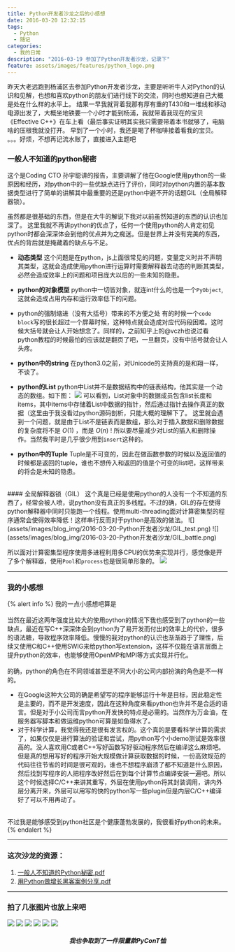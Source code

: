 ```yaml
---
title: Python开发者沙龙之后的小感想
date: 2016-03-20 12:32:15
tags:
  - Python
  - 随记
categories:
  - 我的日常
description: "2016-03-19 参加了Python开发者沙龙，记录下"
feature: assets/images/features/python_logo.png
---
```


昨天大老远跑到杨浦区去参加Python开发者沙龙，主要是听听牛人对Python的认识和见解，也想和喜欢python的朋友们进行线下的交流，同时也想知道自己大概是处在什么样的水平上。
结果一早我就背着我那有厚有重的T430和一堆线和移动电源出发了，大概坐地铁要一个小时才能到杨浦，我就带着我现在的宝贝《Effective C++》在车上看（最后事实证明其实我只需要带着本书就够了，电脑啥的压根我就没打开。
早到了一个小时，我还是喝了杯咖啡接着看我的宝贝。
。。。好烦，不想再记流水账了，直接进入主题吧

### 一般人不知道的python秘密
这个是Coding CTO 孙宇聪讲的报告，主要讲解了他在Google使用python的一些原因和经历，对python中的一些优缺点进行了评价，同时对python内置的基本数据类型进行了简单的讲解其中最重要的还是python中避不开的话题GIL（全局解释器锁）。
<!-- more -->
虽然都是很基础的东西，但是在大牛的解说下我对以前虽然知道的东西的认识也加深了。
这里我就不再讲python的优点了，任何一个使用python的人肯定初见python时都会深深体会到他的优点并为之痴迷。但是世界上并没有完美的东西，优点的背后就是掩藏着的缺点与不足。

- **动态类型**
这个问题是在python，js上面很常见的问题，变量定义时并不声明其类型，这就会造成使用python进行运算时需要解释器去动态的判断其类型，必然会造成效率上的问题和项目庞大以后的一些未知的隐患。

- **python的对象模型**
python中一切皆对象，就连int什么的也是一个`PyObject`, 这就会造成占用内存和运行效率低下的问题。

- python的强制缩进（没有大括号）带来的不方便之处
有的时候一个`code block`写的很长超过一个屏幕时候，这种特点就会造成对应代码段困难。这时候大括号就会让人开始想念了。同样的，之前知乎上的@vczh也说过看python教程的时候最怕的应该就是翻页了吧，一旦翻页，没有中括号就会让人头疼。

- **python中的string**
在python3.0之前，对Unicode的支持真的是和翔一样，不谈了。

- **python的List**
python中List并不是数据结构中的链表结构，他其实是一个动态的数组。如下图：
![](assets/images/blog_img/2016-03-20-Python开发者沙龙/python_list.png)
可以看到，List对象中的数据成员包含list长度和items，其中items中存储着List中数据的指针，然后通过指针去操作真正的数据（这里由于我没看过python源码剖析，只能大概的理解下了。
这里就会遇到一个问题，就是由于List不是链表而是数组，那么对于插入数据和删除数据的复杂度将不是 $O(1)$ ，而是 $O(n)$ ! 所以要尽量减少对List的插入和删除操作。当然我平时是几乎很少用到`insert`这种的。

- **python中的Tuple**
Tuple是不可变的，因此在做函数参数的时候以及返回值的时候都是返回的tuple，谁也不想传入和返回的值是个可变的list吧，这样带来的将会是未知的隐患。

<br>
#### 全局解释器锁（GIL）
这个真是已经是使用python的人没有一个不知道的东西了，经常会被人喷，说python没有真正的多线程。不过的确，GIL的存在使得python解释器中同时只能跑一个线程。使用multi-threading面对计算密集型的程序通常会使得效率降低！这样串行反而对于python是高效的做法。
![](assets/images/blog_img/2016-03-20-Python开发者沙龙/GIL_test.png)
![](assets/images/blog_img/2016-03-20-Python开发者沙龙/GIL_battle.png)

所以面对计算密集型程序使用多进程利用多CPU的优势来实现并行，感觉像是开了多个解释器，使用`Pool`和`process`也是很简单形象的。
![](assets/images/blog_img/2016-03-20-Python开发者沙龙/multi-process.png)

---
### 我的小感想
{% alert info %}
我的一点小感想吧算是
<br>
<br>
当然在最近这两年强度比较大的使用python的情况下我也感受到了python的一些缺点，最近在写C++深深体会到python为了易开发而付出的效率上的代价，很多的语法糖，导致程序效率降低。慢慢的我对python的认识也渐渐趋于了理性，后续又使用C和C++使用SWIG来给python写extension，这样不仅能在语言层面上提升python的效率，也能够使用OpenMP和MPI等方式实现并行化。
<br>
<br>
的确，python的角色在不同领域甚至是不同大小的公司内部扮演的角色是不一样的。
<ul>
<li> 在Google这种大公司的确是希望写的程序能够运行十年是目标，因此稳定性是主要的，而不是开发速度，因此在这种角度来看python也许并不是合适的语言。但是对于小公司而言python开发快的特点是必需的。当然作为万金油，在服务器写脚本和做运维python可算是如鱼得水了。
<li> 对于科学计算，我觉得我还是很有发言权的。这个真的是要看科学计算的需求了，如果仅仅是进行算法的验证和尝试，用python写个小demo测试是效率很高的。没人喜欢用C或者C++写好函数写好驱动程序然后在编译这么麻烦吧。但是真的想用写好的程序开始大规模做计算获取数据的时候，一份高效规范的代码往往节省的时间是很可观的，谁也不想程序崩溃了都不知道是什么原因，然后找到写程序的人把程序改好然后在到每个计算节点编译安装一遍吧。所以这个时候选择C/C++来讲其重写，外层在使用python将其封装调用，讲内外层分离开来，外层可以用写的快的python写一些plugin但是内层C/C++编译好了可以不用再动了。
</ul>
<br>
不过我是能够感受到python社区是个健康蓬勃发展的，我很看好python的未来。
{% endalert %}

---
### 这次沙龙的资源：
1. [一般人不知道的Python秘密.pdf](assets/files/一般人不知道的Python秘密.pdf)
2. [用Python做增长黑客案例分享.pdf](assets/files/用Python做增长黑客案例分享.pdf)

---
### 拍了几张图片也放上来吧
![](assets/images/blog_img/2016-03-20-Python开发者沙龙/IMG_20160319_124628.jpg)
![](assets/images/blog_img/2016-03-20-Python开发者沙龙/IMG_20160319_140713.jpg)
![](assets/images/blog_img/2016-03-20-Python开发者沙龙/IMG_20160319_140754.jpg)
![](assets/images/blog_img/2016-03-20-Python开发者沙龙/IMG_20160319_161839.jpg)
![](assets/images/blog_img/2016-03-20-Python开发者沙龙/IMG_20160319_163055.jpg)
![](assets/images/blog_img/2016-03-20-Python开发者沙龙/IMG_20160319_181523.jpg)
<h5 align="center">我也争取到了一件限量款PyConT恤</h5>
